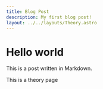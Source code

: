 ```yaml
---
title: Blog Post
description: My first blog post!
layout: ../../layouts/Theory.astro
---
```


# Hello world

This is a post written in Markdown.

This is a theory page
